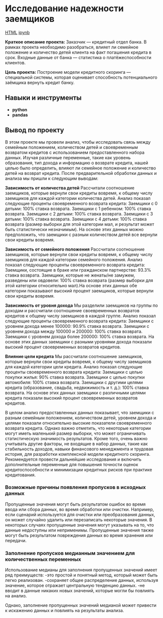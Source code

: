 # Исследование надежности заемщиков

[HTML](https://github.com/VIctoriAMiokova/project/blob/main/borrower_research/borrower_credibility.html)     [ipynb](https://github.com/VIctoriAMiokova/project/blob/main/borrower_research/borrower_analysis.ipynb)


**Краткое описание проекта:** Заказчик — кредитный отдел банка. В рамках проекта необходимо разобраться, влияет ли семейное положение и количество детей клиента на факт погашения кредита в срок. Входные данные от банка — статистика о платёжеспособности клиентов.


**Цель проекта:** Построение модели кредитного скоринга — специальной системы, которая оценивает способность потенциального заёмщика вернуть кредит банку.



## Навыки и инструменты

- **python** 
- **pandas**


## Вывод по проекту

В этом проекте мы провели анализ, чтобы исследовать связь между семейным положением, количеством детей и своевременным возвратом кредитов с использованием предоставленного набора данных. Изучая различные переменные, такие как уровень образования, тип дохода и информацию о возврате кредита, нашей целью было определить, влияют ли семейное положение и количество детей на возврат кредита. После предварительной обработки данных и анализа мы пришли к следующим выводам:

**Зависимость от количества детей** Рассчитали соотношение заемщиков, которые вернули свои кредиты вовремя, к общему числу заемщиков для каждой категории количества детей. Анализ показал следующие проценты своевременного возврата кредита:
Заемщики с 0 детьми: 100% ставка возврата. Заемщики с 1 ребенком: 100% ставка возврата. Заемщики с 2 детьми: 100% ставка возврата. Заемщики с 3 детьми: 100% ставка возврата. Заемщики с 4 детьми: 100% ставка возврата (размер выборки для этой категории мал, и результат может быть статистически незначимым). На основе этих данных можно предположить, что заемщики с разным количеством детей все вернули свои кредиты вовремя.

**Зависимость от семейного положения** Рассчитали соотношение заемщиков, которые вернули свои кредиты вовремя, к общему числу заемщиков для каждой категории семейного положения. Анализ показал следующие проценты своевременного возврата кредита:
Заемщики, состоящие в браке или гражданском партнерстве: 93.3% ставка возврата. Заемщики, которые не женаты/не замужем, разведены или овдовели: 100% ставка возврата (размер выборки для этой категории относительно мал).На основе этих данных обе категории показывают высокий процент заемщиков, которые вернули свои кредиты вовремя.

**Зависимость от уровня дохода** Мы разделили заемщиков на группы по доходам и рассчитали соотношение своевременных возвратов кредитов к общему числу заемщиков в каждой группе. Анализ показал следующие проценты своевременного возврата кредита:
Заемщики с уровнем дохода менее 100000: 90.9% ставка возврата. Заемщики с уровнем дохода между 100000 и 200000: 100% ставка возврата. Заемщики с уровнем дохода более 200000: 100% ставка возврата. На основе этих данных заемщики с разными уровнями дохода показали высокий процент своевременных возвратов кредитов.

**Влияние цели кредита** Мы рассчитали соотношение заемщиков, которые вернули свои кредиты вовремя, к общему числу заемщиков для каждой категории цели кредита. Анализ показал следующие проценты своевременного возврата кредита:
Заемщики с целью покупки жилья: 90% ставка возврата. Заемщики с целью покупки автомобиля: 100% ставка возврата. Заемщики с другими целями кредита (образование, свадьба, недвижимость и т. д.): 100% ставка возврата. На основе этих данных заемщики с различными целями кредита показали высокий процент своевременных возвратов кредитов.

В целом анализ предоставленных данных показывает, что заемщики с разным семейным положением, количеством детей, уровнем дохода и целями показали относительно высокие показатели своевременного возврата кредита. Однако важно отметить, что некоторые категории могут иметь маленький размер выборки, что может ограничивать статистическую значимость результатов. Кроме того, очень важно учитывать другие факторы, не входящие в набор данных, такие как стабильность доходов, навыки финансового менеджмента и трудовая история, для разработки комплексной модели кредитного скоринга. Рекомендуется провести дальнейшие исследования и включить дополнительные переменные для повышения точности оценок кредитоспособности и минимизации кредитных рисков при практике кредитования.

### Возможные причины появления пропусков в исходных данных

Пропущенные значения могут быть результатом ошибок во время ввода или сбора данных, во время обработки или очистки. Например, если сценарий используется для очистки или преобразования данных, он может случайно удалить или перезаписать некоторые значения. В некоторых случаях пропущенные значения могут указывать на то, что данные недоступны или неприменимы. Пропущенные значения также могут быть результатом повреждения данных во время хранения или передачи.

### Заполнение пропусков медианным значением для количественных переменных

Использование медианы для заполнения пропущенных значений имеет ряд преимуществ:
-это простой и понятный метод, который может быть легко реализован.
-сохраняет общее распределение данных, используя значение, которое отражает центральную тенденцию данных.
-не вводит в данные никаких новых значений, которые могли бы повлиять на анализ.

Однако, заполнение пропущенных значений медианой может привести к искажению данных и повлиять на результаты анализа.

